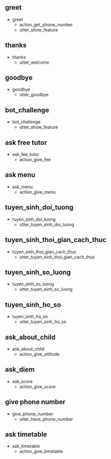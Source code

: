 ## greet
* greet
  - action_get_phone_number
  - utter_show_feature

## thanks
* thanks
  - utter_welcome

## goodbye
* goodbye
  - utter_goodbye

## bot_challenge
* bot_challenge
  - utter_show_feature

## ask free tutor
* ask_fee_tutor
  - action_give_fee

## ask menu
* ask_menu
  - action_give_menu

## tuyen_sinh_doi_tuong
* tuyen_sinh_doi_tuong
  - utter_tuyen_sinh_doi_tuong

## tuyen_sinh_thoi_gian_cach_thuc
* tuyen_sinh_thoi_gian_cach_thuc
  - utter_tuyen_sinh_thoi_gian_cach_thuc

## tuyen_sinh_so_luong
* tuyen_sinh_so_luong
  - utter_tuyen_sinh_so_luong

## tuyen_sinh_ho_so
* tuyen_sinh_ho_so
  - utter_tuyen_sinh_ho_so

## ask_about_child
* ask_about_child
  - action_give_attitude

## ask_diem
* ask_score
  - action_give_score

## give phone number
* give_phone_number
  - utter_have_phone_number

## ask timetable
* ask_timetable
  - action_give_timetable